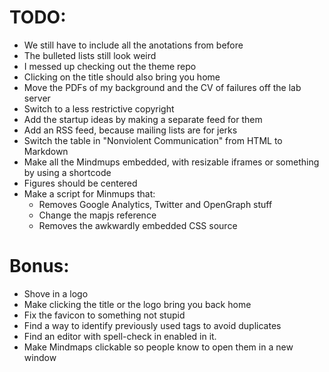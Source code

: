 # TODO:

- We still have to include all the anotations from before
- The bulleted lists still look weird
- I messed up checking out the theme repo
- Clicking on the title should also bring you home
- Move the PDFs of my background and the CV of failures off the lab server
- Switch to a less restrictive copyright
- Add the startup ideas by making a separate feed for them
- Add an RSS feed, because mailing lists are for jerks
- Switch the table in "Nonviolent Communication" from HTML to Markdown
- Make all the Mindmups embedded, with resizable iframes or something by using a shortcode
- Figures should be centered
- Make a script for Minmups that:
    - Removes Google Analytics, Twitter and OpenGraph stuff
    - Change the mapjs reference
    - Removes the awkwardly embedded CSS source

# Bonus:

- Shove in a logo
- Make clicking the title or the logo bring you back home
- Fix the favicon to something not stupid
- Find a way to identify previously used tags to avoid duplicates
- Find an editor with spell-check in enabled in it.
- Make Mindmaps clickable so people know to open them in a new window
